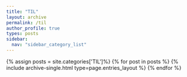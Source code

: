 ```yaml
---
title: "TIL"
layout: archive
permalink: /til
author_profile: true
types: posts
sidebar:
  nav: "sidebar_category_list"
---
```


{% assign posts = site.categories['TIL']%}
{% for post in posts %}
  {% include archive-single.html type=page.entries_layout %}
{% endfor %}

